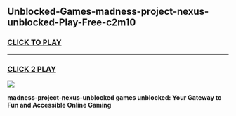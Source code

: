 
## Unblocked-Games-madness-project-nexus-unblocked-Play-Free-c2m10
<h3>
<a href="https://premium76.site?title=madness-project-nexus-unblocked&ref=18A1">CLICK TO PLAY</a></h3>
<hr>

<h3>
<a href="https://premium76.site?title=madness-project-nexus-unblocked&ref=18A1">CLICK 2 PLAY</a>
  
</h3>

<a href="https://premium76.site?title=madness-project-nexus-unblocked&ref=18A1"><img src="https://clearcache.store/games.png"></a>


**madness-project-nexus-unblocked games unblocked: Your Gateway to Fun and Accessible Online Gaming**
